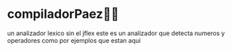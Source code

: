 # compiladorPaez👩‍💻
un analizador lexico sin el jflex 
este es un analizador que detecta numeros y operadores 
como por ejemplos que estan aqui
